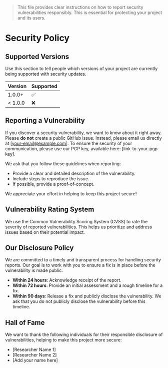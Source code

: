 > This file provides clear instructions on how to report security vulnerabilities responsibly. This is essential for protecting your project and its users.

# Security Policy

## Supported Versions

Use this section to tell people which versions of your project are currently being supported with security updates.

| Version | Supported          |
| :------ | :----------------- |
| 1.0.0+  | :white_check_mark: |
| < 1.0.0 | :x:                |

## Reporting a Vulnerability

If you discover a security vulnerability, we want to know about it right away. Please **do not** create a public GitHub issue. Instead, please email us directly at [your-email@example.com]. To ensure the security of your communication, please use our PGP key, available here: [link-to-your-pgp-key].

We ask that you follow these guidelines when reporting:

* Provide a clear and detailed description of the vulnerability.
* Include steps to reproduce the issue.
* If possible, provide a proof-of-concept.

We appreciate your effort in helping to keep this project secure!

## Vulnerability Rating System

We use the Common Vulnerability Scoring System (CVSS) to rate the severity of reported vulnerabilities. This helps us prioritize and address issues based on their potential impact.

## Our Disclosure Policy

We are committed to a timely and transparent process for handling security reports. Our goal is to work with you to ensure a fix is in place before the vulnerability is made public.

* **Within 24 hours**: Acknowledge receipt of the report.
* **Within 72 hours**: Provide an initial assessment and a rough timeline for a fix.
* **Within 90 days**: Release a fix and publicly disclose the vulnerability. We ask that you do not publicly disclose the vulnerability before this timeline.

## Hall of Fame

We want to thank the following individuals for their responsible disclosure of vulnerabilities, helping to make this project more secure:

* [Researcher Name 1]
* [Researcher Name 2]
* [Add your name here]
